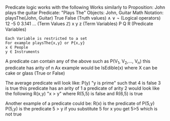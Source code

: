 Predicate logic works with the following
	Works similarly to 
		Proposition: John plays the guitar
		Predicate: "Plays The"
		Objects: John, Guitar
		Math Notation: playsThe(John, Guitar)
	True False (Truth values)
	∧  ∨ ¬ (Logical operators)
	12 -5 0 3.141 ... (Term Values ℤ)
	x y z  (Term Variables)
	P Q R (Predicate Variables)
	
	Each Variable is restricted to a set
	For example playsThe{x,y} or P{x,y}
	x ∈ People
	y ∈ Instruments

A predicate can contain any of the above 
	such as P(V$_1$, V$_2$,..., V$_n$) this predicate has arity of n
	Ax example would be IsEdible(x) where X can be cake or glass (True or False)

The average predicate will look like:
	P(y) "y is prime" such that 
		4 is false 
		3 is true 
	this predicate has an arity of 1 
	a predicate of arity 2 would look like the following
	R(x,y) "x > y" where R(5,5) is false and R(6,5) is true

Another example of a predicate could be:
	R(x) is the predicate of P(5,y)
	P(5,y) is the predicate 5 > y
	if you substitute 5 for x you get 5>5 which is not true

